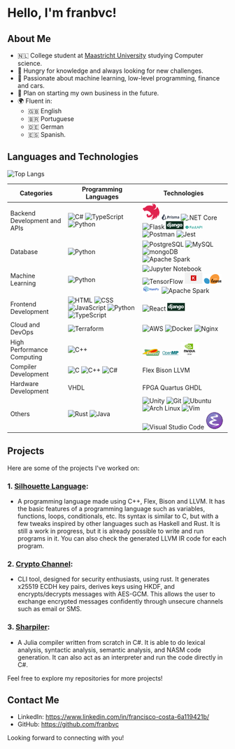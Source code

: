 
<!--
**franbvc/franbvc** is a ✨ _special_ ✨ repository because its `README.md` (this file) appears on your GitHub profile.

Here are some ideas to get you started:

- 🔭 I’m currently working on ...
- 🌱 I’m currently learning ...
- 👯 I’m looking to collaborate on ...
- 🤔 I’m looking for help with ...
- 💬 Ask me about ...
- 📫 How to reach me: ...
- 😄 Pronouns: ...
- ⚡ Fun fact: ...
-->

# Hello, I'm franbvc!

## About Me
- &#x1F1F3;&#x1F1F1; College student at [Maastricht University](https://www.maastrichtuniversity.nl/) studying Computer science.
- 🧠 Hungry for knowledge and always looking for new challenges. 
- 🤖 Passionate about machine learning, low-level programming, finance and cars. 
- 🌱 Plan on starting my own business in the future.
- 🌍 Fluent in:
    * &#x1F1EC;&#x1F1E7; English
    * &#x1F1E7;&#x1F1F7; Portuguese
    * &#x1F1E9;&#x1F1EA; German 
    * &#x1F1EA;&#x1F1F8; Spanish.


## Languages and Technologies
![Top Langs](https://github-readme-stats.vercel.app/api/top-langs/?username=franbvc&layout=compact&theme=tokyonight&hide_border=true&hide=Makefile&langs_count=4)
<!-- 
<style>
  table {
    border-collapse: collapse;
    max-width: 75%;
    width: 50%;
  }

  th {
    border: 1px solid black;
    padding: 4px;
    text-align: center;
  }

  td {
    border: 1px solid rgb(0, 0, 255);
    padding: 1%;
    text-align: center;
  }

  img, text {
    height: auto;
    vertical-align: middle;
    padding: 4%;
  }

</style> -->

<table>
  <thead>
    <tr>
      <th>Categories</th>
      <th>Programming Languages</th>
      <th>Technologies</th>
    </tr>
  </thead>
  <tbody>
    <tr>
      <td>
        <text>Backend Development and APIs</text>
      </td>
      <td>
        <img width="40" src="https://user-images.githubusercontent.com/25181517/121405384-444d7300-c95d-11eb-959f-913020d3bf90.png" alt="C#" title="C#"/>
        <img width="40" src="https://user-images.githubusercontent.com/25181517/183890598-19a0ac2d-e88a-4005-a8df-1ee36782fde1.png" alt="TypeScript" title="TypeScript"/>
        <img width="40" src="https://user-images.githubusercontent.com/25181517/183423507-c056a6f9-1ba8-4312-a350-19bcbc5a8697.png" alt="Python" title="Python"/>
      </td>
      <td>
        <img width="40" src="./Assets/NestJS.png" alt="NestJs" title="NestJs">
        <img width="40" src="./Assets/Prisma.png" alt="Prisma" title="Prisma">
        <img width="40" src="https://user-images.githubusercontent.com/25181517/121405754-b4f48f80-c95d-11eb-8893-fc325bde617f.png" alt=".NET Core" title=".NET Core"/>
        <img width="40" src="https://user-images.githubusercontent.com/25181517/183423775-2276e25d-d43d-4e58-890b-edbc88e915f7.png" alt="Flask" title="Flask"/>
        <img width="40" src="./Assets/django.png" alt="Django" title="Django">
        <img width="40" src="./Assets/fastapi.png" alt="FastAPI" title="FastAPI">
        <img width="40" src="https://user-images.githubusercontent.com/25181517/192109061-e138ca71-337c-4019-8d42-4792fdaa7128.png" alt="Postman" title="Postman"/>
        <img width="40" src="https://user-images.githubusercontent.com/25181517/187955005-f4ca6f1a-e727-497b-b81b-93fb9726268e.png" alt="Jest" title="Jest"/>
      </td> 
    </tr>
    <tr>
      <td>
        <text>Database</text>
      </td>
      <td>
        <img width="40" src="https://user-images.githubusercontent.com/25181517/183423507-c056a6f9-1ba8-4312-a350-19bcbc5a8697.png" alt="Python" title="Python"/>
      </td>
      <td>
        <img width="40" src="https://user-images.githubusercontent.com/25181517/117208740-bfb78400-adf5-11eb-97bb-09072b6bedfc.png" alt="PostgreSQL" title="PostgreSQL"/>
        <img width="40" src="https://user-images.githubusercontent.com/25181517/183896128-ec99105a-ec1a-4d85-b08b-1aa1620b2046.png" alt="MySQL" title="MySQL"/>
        <img width="40" src="https://user-images.githubusercontent.com/25181517/182884177-d48a8579-2cd0-447a-b9a6-ffc7cb02560e.png" alt="mongoDB" title="mongoDB"/>
        <img width="40" src="https://user-images.githubusercontent.com/25181517/184357834-eba1eee1-6074-4b9c-8ed3-5373868096cc.png" alt="Apache Spark" title="Apache Spark"/>
      </td> 
    </tr>
    <tr>
      <td>
        <text>Machine Learning</text>
      </td>
      <td>
        <img width="40" src="https://user-images.githubusercontent.com/25181517/183423507-c056a6f9-1ba8-4312-a350-19bcbc5a8697.png" alt="Python" title="Python"/>
      </td>
      <td>
        <img width="40" src="https://user-images.githubusercontent.com/25181517/183914128-3fc88b4a-4ac1-40e6-9443-9a30182379b7.png" alt="Jupyter Notebook" title="Jupyter Notebook"/>
        <img width="40" src="https://user-images.githubusercontent.com/25181517/223639822-2a01e63a-a7f9-4a39-8930-61431541bc06.png" alt="TensorFlow" title="TensorFlow"/>
        <img width="40" src="./Assets/keras.png" alt="Keras" title="Keras">
        <img width="40" src="./Assets/scikit.png" alt="Scikit-learn" title="Scikit-learn">
        <img width="40" src="./Assets/numpy.png" alt="Numpy" title="Numpy">
        <img width="40" src="https://user-images.githubusercontent.com/25181517/184357834-eba1eee1-6074-4b9c-8ed3-5373868096cc.png" alt="Apache Spark" title="Apache Spark"/>
      </td> 
    </tr>
    <tr>
      <td>
        <text>Frontend Development</text>
      </td>
      <td>
        <img width="40" src="https://user-images.githubusercontent.com/25181517/192158954-f88b5814-d510-4564-b285-dff7d6400dad.png" alt="HTML" title="HTML"/>
        <img width="40" src="https://user-images.githubusercontent.com/25181517/183898674-75a4a1b1-f960-4ea9-abcb-637170a00a75.png" alt="CSS" title="CSS"/>
        <img width="40" src="https://user-images.githubusercontent.com/25181517/117447155-6a868a00-af3d-11eb-9cfe-245df15c9f3f.png" alt="JavaScript" title="JavaScript"/>
        <img width="40" src="https://user-images.githubusercontent.com/25181517/183423507-c056a6f9-1ba8-4312-a350-19bcbc5a8697.png" alt="Python" title="Python"/>
        <img width="40" src="https://user-images.githubusercontent.com/25181517/183890598-19a0ac2d-e88a-4005-a8df-1ee36782fde1.png" alt="TypeScript" title="TypeScript"/>
      </td>
      <td>
        <img width="40" src="https://user-images.githubusercontent.com/25181517/183897015-94a058a6-b86e-4e42-a37f-bf92061753e5.png" alt="React" title="React"/>
        <img width="40" src="./Assets/django.png" alt="Django" title="Django">
      </td> 
    </tr>
    <tr>
      <td>
        <text>Cloud and DevOps</text>
      </td>
      <td>
        <img width="40" src="https://user-images.githubusercontent.com/25181517/183345121-36788a6e-5462-424a-be67-af1ebeda79a2.png" alt="Terraform" title="Terraform"/>
      </td>
      <td>
        <img width="40" src="https://user-images.githubusercontent.com/25181517/183896132-54262f2e-6d98-41e3-8888-e40ab5a17326.png" alt="AWS" title="AWS"/>
        <img width="40" src="https://user-images.githubusercontent.com/25181517/117207330-263ba280-adf4-11eb-9b97-0ac5b40bc3be.png" alt="Docker" title="Docker"/>
        <img width="40" src="https://user-images.githubusercontent.com/25181517/183345125-9a7cd2e6-6ad6-436f-8490-44c903bef84c.png" alt="Nginx" title="Nginx"/>
      </td> 
    </tr>
    <tr>
      <td>
        <text>High Performance Computing</text>
      </td>
      <td>
        <img width="40" src="https://user-images.githubusercontent.com/25181517/192106073-90fffafe-3562-4ff9-a37e-c77a2da0ff58.png" alt="C++" title="C++"/>
      </td>
      <td>
        <img width="40" src="./Assets/thrust.png" alt="Thrust" title="Thrust">
        <img width="40" src="./Assets/openMP.png" alt="OpenMP" title="OpenMP">
        <img width="40" src="./Assets/cuda.png" alt="OpenMP" title="OpenMP">
      </td> 
    </tr>
    <tr>
      <td>
        <text>Compiler Development</text>
      </td>
      <td>
        <img width="40" src="https://user-images.githubusercontent.com/25181517/192106070-46255bcf-65e6-4c6b-a296-bf8d0d8fb2a7.png" alt="C" title="C"/>
        <img width="40" src="https://user-images.githubusercontent.com/25181517/192106073-90fffafe-3562-4ff9-a37e-c77a2da0ff58.png" alt="C++" title="C++"/>
        <img width="40" src="https://user-images.githubusercontent.com/25181517/121405384-444d7300-c95d-11eb-959f-913020d3bf90.png" alt="C#" title="C#"/>
      </td>
      <td>
        <text>Flex</text>
        <text>Bison</text>
        <text>LLVM</text>
      </td> 
    </tr>
    <tr>
      <td>
        <text>Hardware Development</text>
      </td>
      <td>
        <text>VHDL</text>
      </td>
      <td>
        <text>FPGA</text>
        <text>Quartus</text>
        <text>GHDL</text>
      </td> 
    </tr>
    <tr>
      <td>
        <text>Others</text>
      </td>
      <td>
        <img width="40" src="https://user-images.githubusercontent.com/25181517/192599922-3a8ceb1c-ff1d-40bc-b73c-99ea1182d8ad.png" alt="Rust" title="Rust"/>
        <img width="40" src="https://user-images.githubusercontent.com/25181517/117201156-9a724800-adec-11eb-9a9d-3cd0f67da4bc.png" alt="Java" title="Java"/>
      </td>
      <td>
        <img width="40" src="https://user-images.githubusercontent.com/25181517/193427941-9437dbbe-376f-40dc-9573-0ef5c02a26a7.png" alt="Unity" title="Unity"/>
        <img width="40" src="https://user-images.githubusercontent.com/25181517/192108372-f71d70ac-7ae6-4c0d-8395-51d8870c2ef0.png" alt="Git" title="Git"/>
        <img width="40" src="https://user-images.githubusercontent.com/25181517/186884153-99edc188-e4aa-4c84-91b0-e2df260ebc33.png" alt="Ubuntu" title="Ubuntu"/>
        <img width="40" src="https://user-images.githubusercontent.com/25181517/186884156-e63da389-f3e1-4dca-a6c1-d76e886ba22a.png" alt="Arch Linux" title="Arch Linux"/>
        <img width="40" src="https://user-images.githubusercontent.com/25181517/192108889-232b3431-a585-4b36-a62d-9078bd3641d9.png" alt="Vim" title="Vim"/>
        <img width="40" src="https://user-images.githubusercontent.com/25181517/192108891-d86b6220-e232-423a-bf5f-90903e6887c3.png" alt="Visual Studio Code" title="Visual Studio Code"/>
        <img width="40" src="./Assets/emacs.png" alt="Emacs" title="Emacs">
      </td> 
    </tr>
  </tbody>
</table>



## Projects
Here are some of the projects I've worked on:

### 1. [Silhouette Language](https://github.com/franbvc/silhouette-lang):
- A programming language made using C++, Flex, Bison and LLVM. It has the basic features of a programming language such as variables, functions, loops, conditionals, etc. Its syntax is similar to C, but with a few tweaks inspired by other languages such as Haskell and Rust. It is still a work in progress, but it is already possible to write and run programs in it. You can also check the generated LLVM IR code for each program.


### 2. [Crypto Channel](https://github.com/franbvc/CryptoChannel): 
- CLI tool, designed for security enthusiasts, using rust. It generates x25519 ECDH key pairs, derives keys using HKDF, and encrypts/decrypts messages with AES-GCM. This allows the user to exchange encrypted messages confidently through unsecure channels such as email or SMS.

### 3. [Sharpiler](https://github.com/franbvc/Sharpiler):
- A Julia compiler written from scratch in C#. It is able to do lexical analysis, syntactic analysis, semantic analysis, and NASM code generation. It can also act as an interpreter and run the code directly in C#.

Feel free to explore my repositories for more projects!

## Contact Me
- LinkedIn: https://www.linkedin.com/in/francisco-costa-6a119421b/
- GitHub: https://github.com/franbvc

Looking forward to connecting with you!